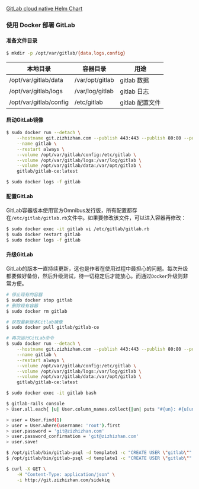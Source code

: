 [GitLab cloud native Helm Chart](https://docs.gitlab.com/charts/)

### 使用 Docker 部署 GitLab

#### 准备文件目录

```bash
$ mkdir -p /opt/var/gitlab/{data,logs,config}
```

| 本地目录               | 容器目录        | 用途            |
| ---------------------- | --------------- | --------------- |
| /opt/var/gitlab/data   | /var/opt/gitlab | gitlab 数据     |
| /opt/var/gitlab/logs   | /var/log/gitlab | gitlab 日志     |
| /opt/var/gitlab/config | /etc/gitlab     | gitlab 配置文件 |

#### 启动GitLab镜像

```bash
$ sudo docker run --detach \
    --hostname git.zizhizhan.com --publish 443:443 --publish 80:80 --publish 2222:22 \
    --name gitlab \
    --restart always \
    --volume /opt/var/gitlab/config:/etc/gitlab \
    --volume /opt/var/gitlab/logs:/var/log/gitlab \
    --volume /opt/var/gitlab/data:/var/opt/gitlab \
    gitlab/gitlab-ce:latest

$ sudo docker logs -f gitlab
```

#### 配置GitLab

GitLab容器版本使用官方Omnibus发行版，所有配置都存在`/etc/gitlab/gitlab.rb`文件中。如果要修改该文件，可以进入容器再修改：

```bash
$ sudo docker exec -it gitlab vi /etc/gitlab/gitlab.rb
$ sudo docker restart gitlab
$ sudo docker logs -f gitlab
```

#### 升级GitLab

GitLab的版本一直持续更新，这也是作者在使用过程中最担心的问题。每次升级都要做好备份，然后升级测试，待一切稳定后才能放心。而通过`Docker`升级则非常方便。

```bash
# 停止现有的容器
$ sudo docker stop gitlab
# 删除现有容器
$ sudo docker rm gitlab

# 获取最新版本Gitlab镜像
$ sudo docker pull gitlab/gitlab-ce

# 再次运行GitLab命令
$ sudo docker run --detach \
    --hostname git.zizhizhan.com --publish 443:443 --publish 80:80 --publish 2222:22 \
    --name gitlab \
    --restart always \
    --volume /opt/var/gitlab/config:/etc/gitlab \
    --volume /opt/var/gitlab/logs:/var/log/gitlab \
    --volume /opt/var/gitlab/data:/var/opt/gitlab \
    gitlab/gitlab-ce:latest

$ sudo docker exec -it gitlab bash
```

```bash
$ gitlab-rails console
> User.all.each{ |u| User.column_names.collect{|un| puts "#{un}: #{u[un]}" } }

> user = User.find(1)
> user = User.where(username: 'root').first
> user.password = 'git@zizhizhan.com'
> user.password_confirmation = 'git@zizhizhan.com'
> user.save!
```



```bash
$ /opt/gitlab/bin/gitlab-psql -d template1 -c "CREATE USER \"gitlab\""
$ /opt/gitlab/bin/gitlab-psql -d template1 -c "CREATE USER \"gitlab\""

```


```bash
$ curl -X GET \
    -H "Content-Type: application/json" \
    -i http://git.zizhizhan.com/sidekiq
```
